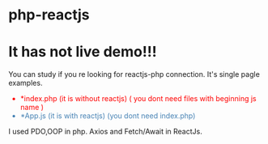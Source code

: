 # php-reactjs
<h1>It has not live demo!!!</h1>
You can study if you re looking for reactjs-php connection. It's single pagle examples.
<ul>
  <li style="color:red">
    *index.php (it is without reactjs) ( you dont need files with beginning js name ) </li>
  <li style="color:steelblue">
    *App.js (it is with reactjs) (you dont need index.php)</li>
</ul>
I used PDO,OOP in php.  Axios and Fetch/Await in ReactJs.
